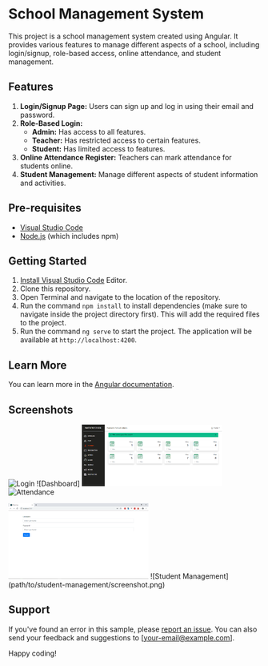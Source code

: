 # School Management System

This project is a school management system created using Angular. It provides various features to manage different aspects of a school, including login/signup, role-based access, online attendance, and student management.

## Features

1. **Login/Signup Page:** Users can sign up and log in using their email and password.
2. **Role-Based Login:** 
   - **Admin:** Has access to all features.
   - **Teacher:** Has restricted access to certain features.
   - **Student:** Has limited access to features.
3. **Online Attendance Register:** Teachers can mark attendance for students online.
4. **Student Management:** Manage different aspects of student information and activities.

## Pre-requisites

- [Visual Studio Code](https://code.visualstudio.com/)
- [Node.js](https://nodejs.org/) (which includes npm)

## Getting Started

1. [Install Visual Studio Code](https://code.visualstudio.com/) Editor.
2. Clone this repository.
3. Open Terminal and navigate to the location of the repository.
4. Run the command `npm install` to install dependencies (make sure to navigate inside the project directory first). This will add the required files to the project.
5. Run the command `ng serve` to start the project. The application will be available at `http://localhost:4200`.

## Learn More

You can learn more in the [Angular documentation](https://angular.io/docs).

## Screenshots

![Login](path/to/login/screenshot.png)
![Dashboard]
<img src="https://github.com/anupmaurya1994/school-management.Angular/blob/main/src/assets/imgs/dashboard-1.png" width="280">
![Attendance](path/to/attendance/screenshot.png)

<img src="https://github.com/differenz-system/Addressbook.ReactJS/blob/master/public/screenshots/login.PNG" width="280">
![Student Management](path/to/student-management/screenshot.png)

## Support

If you've found an error in this sample, please [report an issue](link/to/issue/repository). You can also send your feedback and suggestions to [your-email@example.com].

Happy coding!
